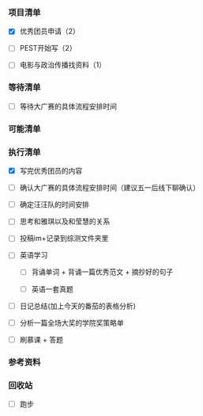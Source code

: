 ### 项目清单

- [x] 优秀团员申请（2）

- [ ] PEST开始写（2）

- [ ] 电影与政治传播找资料（1）

  


### 等待清单

- [ ] 等待大广赛的具体流程安排时间

  


### 可能清单




### 执行清单


- [x] 写完优秀团员的内容

  

- [ ] 确认大广赛的具体流程安排时间（建议五一后线下聊确认）

  

- [ ] 确定汪汪队的时间安排

  

- [ ] 思考和雅琪以及和莹慧的关系

  

- [ ] 投稿im+记录到综测文件夹里

  


- [ ] 英语学习

  - [ ] 背诵单词 + 背诵一篇优秀范文 + 摘抄好的句子

  - [ ] 英语一套真题

    

- [ ] 日记总结(加上今天的番茄的表格分析)

- [ ] 分析一篇全场大奖的学院奖策略单

- [ ] 刷慕课 + 答题

  

### 参考资料



### 回收站

- [ ] 跑步